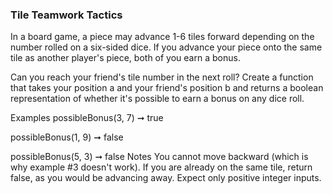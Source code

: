 ### Tile Teamwork Tactics

In a board game, a piece may advance 1-6 tiles forward depending on the number rolled on a six-sided dice. If you advance your piece onto the same tile as another player's piece, both of you earn a bonus.

Can you reach your friend's tile number in the next roll? Create a function that takes your position a and your friend's position b and returns a boolean representation of whether it's possible to earn a bonus on any dice roll.

Examples
possibleBonus(3, 7) ➞ true

possibleBonus(1, 9) ➞ false

possibleBonus(5, 3) ➞ false
Notes
You cannot move backward (which is why example #3 doesn't work).
If you are already on the same tile, return false, as you would be advancing away.
Expect only positive integer inputs.
